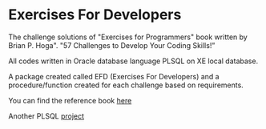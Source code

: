 # Exercises For Developers
The challenge solutions of "Exercises for Programmers" book written by Brian P. Hoga". 
"57 Challenges to Develop Your Coding Skills!”

All codes written in Oracle database language PLSQL on XE local database.  

A package created called EFD (Exercises For Developers) and a procedure/function created for each challenge based on requirements.

You can find the reference book [here](https://books.google.com.tr/books?id=2A5QDwAAQBAJ)

Another PLSQL [project](https://github.com/ercanduman/Calculator_with_SOAP_webservices) 
